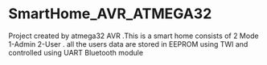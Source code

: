 # SmartHome_AVR_ATMEGA32
Project created by atmega32 AVR .This is a smart home consists of 2 Mode 1-Admin 2-User . all the users data are stored in EEPROM using TWI and controlled using UART Bluetooth module
